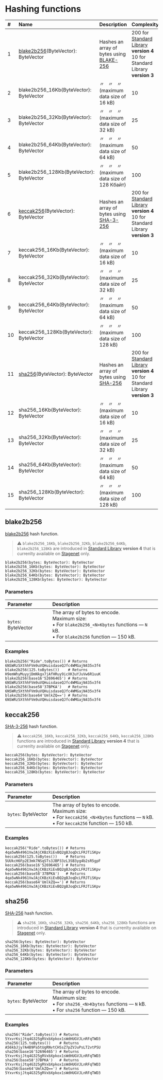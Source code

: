 # Hashing functions

|#| Name | Description | Complexity |
|:---| :--- | :--- | :--- |
| 1 | [blake2b256](#blake2b256)(ByteVector): ByteVector | Hashes an array of bytes using [BLAKE-256](https://en.wikipedia.org/wiki/BLAKE_%28hash_function%29) | 200 for [Standard Library](/en/ride/script/standard-library) **version 4**<br>10 for Standard Library **version 3** |
| 2 | blake2b256_16Kb(ByteVector): ByteVector | 〃&nbsp;&nbsp;&nbsp;〃&nbsp;&nbsp;&nbsp;〃&nbsp;&nbsp;&nbsp; (maximum data size of 16 kB) | 10 |
| 3 | blake2b256_32Kb(ByteVector): ByteVector | 〃&nbsp;&nbsp;&nbsp;〃&nbsp;&nbsp;&nbsp;〃&nbsp;&nbsp;&nbsp; (maximum data size of 32 kB) | 25 |
| 4 | blake2b256_64Kb(ByteVector): ByteVector | 〃&nbsp;&nbsp;&nbsp;〃&nbsp;&nbsp;&nbsp;〃&nbsp;&nbsp;&nbsp; (maximum data size of 64 kB) | 50 |
| 5 | blake2b256_128Kb(ByteVector): ByteVector | 〃&nbsp;&nbsp;&nbsp;〃&nbsp;&nbsp;&nbsp;〃&nbsp;&nbsp;&nbsp; (maximum data size of 128 Кбайт) | 100 |
| 6 | [keccak256](#kecvcak256)(ByteVector): ByteVector | Hashes an array of bytes using [SHA-3-256](https://en.wikipedia.org/wiki/SHA-3) | 200 for [Standard Library](/en/ride/script/standard-library) **version 4**<br>10 for Standard Library **version 3** |
| 7 | keccak256_16Kb(ByteVector): ByteVector | 〃&nbsp;&nbsp;&nbsp;〃&nbsp;&nbsp;&nbsp;〃&nbsp;&nbsp;&nbsp; (maximum data size of 16 kB) | 10 |
| 8 | keccak256_32Kb(ByteVector): ByteVector | 〃&nbsp;&nbsp;&nbsp;〃&nbsp;&nbsp;&nbsp;〃&nbsp;&nbsp;&nbsp; (maximum data size of 32 kB) | 25 |
| 9 | keccak256_64Kb(ByteVector): ByteVector | 〃&nbsp;&nbsp;&nbsp;〃&nbsp;&nbsp;&nbsp;〃&nbsp;&nbsp;&nbsp; (maximum data size of 64 kB) | 50 |
| 10 | keccak256_128Kb(ByteVector): ByteVector | 〃&nbsp;&nbsp;&nbsp;〃&nbsp;&nbsp;&nbsp;〃&nbsp;&nbsp;&nbsp; (maximum data size of 128 kB) | 100 |
| 11 | [sha256](#sha256)(ByteVector): ByteVector | Hashes an array of bytes using [SHA-256](https://en.wikipedia.org/wiki/SHA-2) | 200 for [Standard Library](/en/ride/script/standard-library) **version 4**<br>10 for Standard Library **version 3** |
| 12 | sha256_16Kb(ByteVector): ByteVector | 〃&nbsp;&nbsp;&nbsp;〃&nbsp;&nbsp;&nbsp;〃&nbsp;&nbsp;&nbsp; (maximum data size of 16 kB) | 10 |
| 13 | sha256_32Kb(ByteVector): ByteVector | 〃&nbsp;&nbsp;&nbsp;〃&nbsp;&nbsp;&nbsp;〃&nbsp;&nbsp;&nbsp; (maximum data size of 32 kB) | 25 |
| 14 | sha256_64Kb(ByteVector): ByteVector | 〃&nbsp;&nbsp;&nbsp;〃&nbsp;&nbsp;&nbsp;〃&nbsp;&nbsp;&nbsp; (maximum data size of 64 kB) | 50 |
| 15 | sha256_128Kb(ByteVector): ByteVector | 〃&nbsp;&nbsp;&nbsp;〃&nbsp;&nbsp;&nbsp;〃&nbsp;&nbsp;&nbsp; (maximum data size of 128 kB) | 100 |

## blake2b256

[blake2b256](https://en.wikipedia.org/wiki/BLAKE_%28hash_function%29) hash function.

> :warning: `blake2b256_16Kb`, `blake2b256_32Kb`, `blake2b256_64Kb`, `blake2b256_128Kb` are introduced in [Standard Library](/en/ride/script/standard-library) **version 4** that is currenlty available on [Stagenet](/en/blockchain/blockchain-network/stage-network) only.

``` ride
blake2b256(bytes: ByteVector): ByteVector
blake2b256_16Kb(bytes: ByteVector): ByteVector
blake2b256_32Kb(bytes: ByteVector): ByteVector
blake2b256_64Kb(bytes: ByteVector): ByteVector
blake2b256_128Kb(bytes: ByteVector): ByteVector
```

### Parameters

| Parameter | Description |
| :--- | :--- |
| `bytes`: ByteVector | The array of bytes to encode.<br>Maximum size:<br>• For `blake2b256_<N>Kbytes` functions — `N` kB.<br>• For `blake2b256` function — 150 kB. |

### Examples

```ride
blake2b256("Ride".toBytes()) # Returns 6NSWRz5XthhFVm9uVQHuisdaseQJfc4WMGajN435v3f4
blake2b256(125.toBytes())    # Returns H9emWhyMuyyjDmNkgx7jAfHRuy9icXK3uYJuVw6R1uuK
blake2b256(base16'52696465') # Returns 6NSWRz5XthhFVm9uVQHuisdaseQJfc4WMGajN435v3f4
blake2b256(base58'37BPKA')   # Returns 6NSWRz5XthhFVm9uVQHuisdaseQJfc4WMGajN435v3f4
blake2b256(base64'UmlkZQ==') # Returns 6NSWRz5XthhFVm9uVQHuisdaseQJfc4WMGajN435v3f4
```

## keccak256

[SHA-3-256](https://en.wikipedia.org/wiki/SHA-3) hash function.

> :warning: `keccak256_16Kb`, `keccak256_32Kb`, `keccak256_64Kb`, `keccak256_128Kb` functions are introduced in [Standard Library](/en/ride/script/standard-library) **version 4** that is currenlty available on [Stagenet](/en/blockchain/blockchain-network/stage-network) only.

```
keccak256(bytes: ByteVector): ByteVector
keccak256_16Kb(bytes: ByteVector): ByteVector
keccak256_32Kb(bytes: ByteVector): ByteVector
keccak256_64Kb(bytes: ByteVector): ByteVector
keccak256_128Kb(bytes: ByteVector): ByteVector
```

### Parameters

| Parameter | Description |
| :--- | :--- |
| `bytes`: ByteVector | The array of bytes to encode.<br>Maximum size:<br>• For `keccak256_<N>Kbytes` functions — `N` kB.<br>• For `keccak256` function — 150 kB. |

### Examples

```ride
keccak256("Ride".toBytes()) # Returns 4qa5wNk4961VwJAjCKBzXiEvBQ2gBJoqDcLFRJTiSKpv
keccak256(125.toBytes())    # Returns 5UUkcH6Fp2E3mk7NSqSTs3JBP33zL3SB3yg4b2sR5gpF
keccak256(base16'52696465') # Returns 4qa5wNk4961VwJAjCKBzXiEvBQ2gBJoqDcLFRJTiSKpv
keccak256(base58'37BPKA')   # Returns 4qa5wNk4961VwJAjCKBzXiEvBQ2gBJoqDcLFRJTiSKpv
keccak256(base64'UmlkZQ==') # Returns 4qa5wNk4961VwJAjCKBzXiEvBQ2gBJoqDcLFRJTiSKpv
```

## sha256

[SHA-256](https://en.wikipedia.org/wiki/SHA-2) hash function.

> :warning: `sha256_16Kb`, `sha256_32Kb`, `sha256_64Kb`, `sha256_128Kb` functions are introduced in [Standard Library](/en/ride/script/standard-library) **version 4** that is currenlty available on [Stagenet](/en/blockchain/blockchain-network/stage-network) only.

```
sha256(bytes: ByteVector): ByteVector
sha256_16Kb(bytes: ByteVector): ByteVector
sha256_32Kb(bytes: ByteVector): ByteVector
sha256_64Kb(bytes: ByteVector): ByteVector
sha256_128Kb(bytes: ByteVector): ByteVector
```

### Parameters

| Parameter | Description |
| :--- | :--- |
| `bytes`: ByteVector | The array of bytes to encode.<br>Maximum size:<br>• For `sha256_<N>Kbytes` functions — `N` kB.<br>• For `sha256` function — 150 kB. |

### Examples

```ride
sha256("Ride".toBytes()) # Returns 5YxvrKsjJtq4G325gRVxbXpkox1sWdHUGVJLnRFqTWD3
sha256(125.toBytes())    # Returns A56kbJjy7A4B9Pa5tUgRNvtCHSsZ7pZVJuPsLT2vtPSU
sha256(base16'52696465') # Returns 5YxvrKsjJtq4G325gRVxbXpkox1sWdHUGVJLnRFqTWD3
sha256(base58'37BPKA')   # Returns 5YxvrKsjJtq4G325gRVxbXpkox1sWdHUGVJLnRFqTWD3
sha256(base64'UmlkZQ==') # Returns 5YxvrKsjJtq4G325gRVxbXpkox1sWdHUGVJLnRFqTWD3
```
